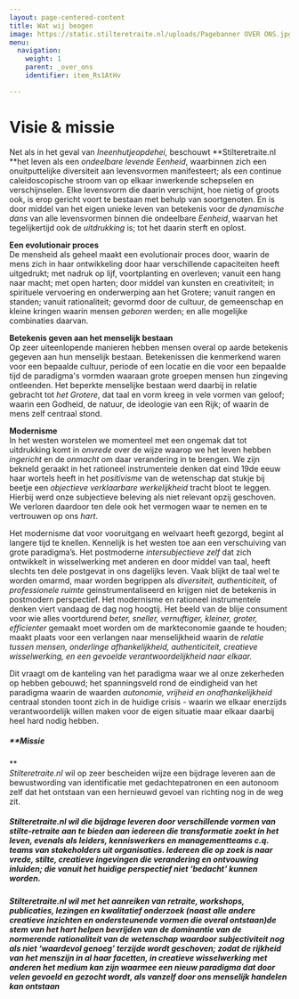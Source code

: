 ```yaml
---
layout: page-centered-content
title: Wat wij beogen
image: https://static.stilteretraite.nl/uploads/Pagebanner OVER ONS.jpg
menu:
  navigation:
    weight: 1
    parent: _over_ons
    identifier: item_Rs1AtHv

---
```

# Visie & missie

Net als in het geval van _Ineenhutjeopdehei,_ beschouwt **Stilteretraite.nl **het leven als een _ondeelbare levende Eenheid_, waarbinnen zich een onuitputtelijke diversiteit aan levensvormen manifesteert; als een continue caleidoscopische stroom van op elkaar inwerkende schepselen en verschijnselen. Elke levensvorm die daarin verschijnt, hoe nietig of groots ook, is erop gericht voort te bestaan met behulp van soortgenoten. En is door middel van het eigen unieke leven van betekenis voor de _dynamische dans_ van alle levensvormen binnen die ondeelbare _Eenheid_, waarvan het tegelijkertijd ook de _uitdrukking_ is; tot het daarin sterft en oplost.

**Een evolutionair proces**  
De mensheid als geheel maakt een evolutionair proces door, waarin de mens zich in haar ontwikkeling door haar verschillende capaciteiten heeft uitgedrukt; met nadruk op lijf, voortplanting en overleven; vanuit een hang naar macht; met open harten; door middel van kunsten en creativiteit; in spirituele vervoering en onderwerping aan het Grotere; vanuit rangen en standen; vanuit rationaliteit; gevormd door de cultuur, de gemeenschap en kleine kringen waarin mensen _geboren_ werden; en alle mogelijke combinaties daarvan.

**Betekenis geven aan het menselijk bestaan**  
Op zeer uiteenlopende manieren hebben mensen overal op aarde betekenis gegeven aan hun menselijk bestaan. Betekenissen die kenmerkend waren voor een bepaalde cultuur, periode of een locatie en die voor een bepaalde tijd de paradigma's vormden waaraan grote groepen mensen hun zingeving ontleenden. Het beperkte menselijke bestaan werd daarbij in relatie gebracht tot _het Grotere_, dat taal en vorm kreeg in vele vormen van geloof; waarin een Godheid, de natuur, de ideologie van een Rijk; of waarin de mens zelf centraal stond.

**Modernisme**  
In het westen worstelen we momenteel met een ongemak dat tot uitdrukking komt in _onvrede_ over de wijze waarop we het leven hebben _ingericht_ en de _onmacht_ om daar verandering in te brengen. We zijn bekneld geraakt in het rationeel instrumentele denken dat eind 19de eeuw haar wortels heeft in het _positivisme_ van de wetenschap dat stukje bij beetje een _objectieve verklaarbare werkelijkheid_ tracht bloot te leggen. Hierbij werd onze subjectieve beleving als niet relevant opzij geschoven. We verloren daardoor ten dele ook het vermogen waar te nemen en te vertrouwen op ons _hart_.

Het modernisme dat voor vooruitgang en welvaart heeft gezorgd, begint al langere tijd te knellen. Kennelijk is het westen toe aan een verschuiving van grote paradigma’s. Het postmoderne _intersubjectieve zelf_ dat zich ontwikkelt in wisselwerking met anderen en door middel van taal, heeft slechts ten dele postgevat in ons dagelijks leven. Vaak blijkt de taal wel te worden omarmd, maar worden begrippen als _diversiteit, authenticiteit,_ of _professionele ruimte_ geinstrumentaliseerd en krijgen niet de betekenis in postmodern perspectief. Het modernisme en rationeel instrumentele denken viert vandaag de dag nog hoogtij. Het beeld van de blije consument voor wie alles voortdurend _beter, sneller, vernuftiger, kleiner, groter, efficienter_ gemaakt moet worden om de markteconomie gaande te houden; maakt plaats voor een verlangen naar menselijkheid waarin de _relatie tussen mensen, onderlinge afhankelijkheid, authenticiteit, creatieve wisselwerking, en een gevoelde verantwoordelijkheid naar elkaar._

Dit vraagt om de kanteling van het paradigma waar we al onze zekerheden op hebben gebouwd; het spanningsveld rond de eindigheid van het paradigma waarin de waarden _autonomie, vrijheid en onafhankelijkheid_ centraal stonden toont zich in de huidige crisis - waarin we elkaar enerzijds verantwoordelijk willen maken voor de eigen situatie maar elkaar daarbij heel hard nodig hebben.

##### **Missie  
**  
_Stilteretraite.nl_ wil op zeer bescheiden wijze een bijdrage leveren aan de bewustwording van identificatie met gedachtepatronen en een autonoom zelf dat het ontstaan van een hernieuwd gevoel van richting nog in de weg zit.

##### _Stilteretraite.nl_ wil die bijdrage leveren door verschillende vormen van stilte-retraite aan te bieden aan iedereen die transformatie zoekt in het leven, evenals als leiders, kenniswerkers en managementteams c.q. teams van stakeholders uit organisaties. Iedereen die op zoek is naar vrede, stilte, creatieve ingevingen die verandering en ontvouwing inluiden; die vanuit het huidige perspectief niet ‘bedacht’ kunnen worden.

##### _Stilteretraite.nl_ wil met het aanreiken van retraite, workshops, publicaties, lezingen en kwalitatief onderzoek (naast alle andere creatieve inzichten en ondersteunende vormen die overal ontstaan)de _stem van het hart_ _helpen bevrijden van de dominantie van de normerende rationaliteit van de wetenschap waardoor subjectiviteit nog als niet ‘waardevol genoeg’ terzijde wordt geschoven;_ zodat de rijkheid van het menszijn in al haar facetten, in creatieve wisselwerking met anderen het medium kan zijn waarmee een nieuw paradigma dat door velen gevoeld en gezocht wordt, als vanzelf door ons menselijk handelen kan ontstaan